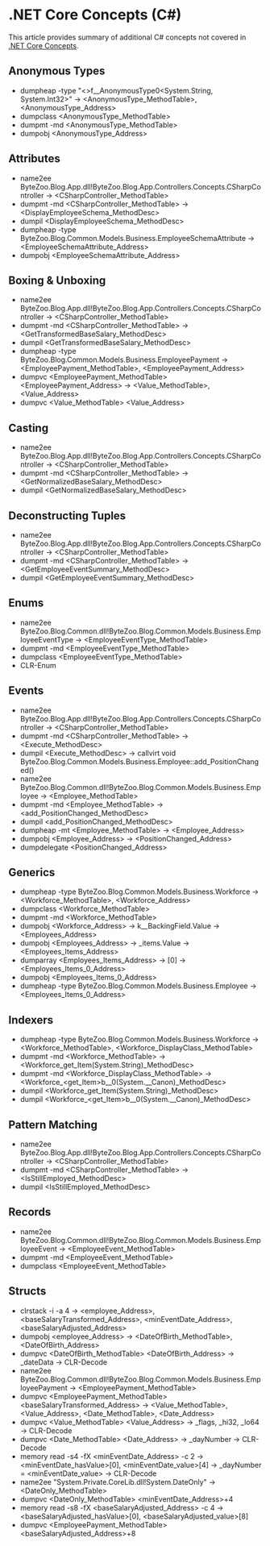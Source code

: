 # .NET Core Concepts (C#)

This article provides summary of additional C# concepts not covered in [.NET Core Concepts](./.NET%20Core%20Concepts%20(Summary).md).

## Anonymous Types

* dumpheap -type \"<>f__AnonymousType0<System.String, System.Int32>\" -> <AnonymousType_MethodTable>, <AnonymousType_Address>
* dumpclass <AnonymousType_MethodTable>
* dumpmt -md <AnonymousType_MethodTable>
* dumpobj <AnonymousType_Address>

## Attributes

* name2ee ByteZoo.Blog.App.dll!ByteZoo.Blog.App.Controllers.Concepts.CSharpController -> <CSharpController_MethodTable>
* dumpmt -md <CSharpController_MethodTable> -> <DisplayEmployeeSchema_MethodDesc>
* dumpil <DisplayEmployeeSchema_MethodDesc>
* dumpheap -type ByteZoo.Blog.Common.Models.Business.EmployeeSchemaAttribute -> <EmployeeSchemaAttribute_Address>
* dumpobj <EmployeeSchemaAttribute_Address>

## Boxing & Unboxing

* name2ee ByteZoo.Blog.App.dll!ByteZoo.Blog.App.Controllers.Concepts.CSharpController -> <CSharpController_MethodTable>
* dumpmt -md <CSharpController_MethodTable> -> <GetTransformedBaseSalary_MethodDesc>
* dumpil <GetTransformedBaseSalary_MethodDesc>
* dumpheap -type ByteZoo.Blog.Common.Models.Business.EmployeePayment -> <EmployeePayment_MethodTable>, <EmployeePayment_Address>
* dumpvc <EmployeePayment_MethodTable> <EmployeePayment_Address> -> <Value_MethodTable>, <Value_Address>
* dumpvc <Value_MethodTable> <Value_Address>

## Casting

* name2ee ByteZoo.Blog.App.dll!ByteZoo.Blog.App.Controllers.Concepts.CSharpController -> <CSharpController_MethodTable>
* dumpmt -md <CSharpController_MethodTable> -> <GetNormalizedBaseSalary_MethodDesc>
* dumpil <GetNormalizedBaseSalary_MethodDesc>

## Deconstructing Tuples

* name2ee ByteZoo.Blog.App.dll!ByteZoo.Blog.App.Controllers.Concepts.CSharpController -> <CSharpController_MethodTable>
* dumpmt -md <CSharpController_MethodTable> -> <GetEmployeeEventSummary_MethodDesc>
* dumpil <GetEmployeeEventSummary_MethodDesc>

## Enums

* name2ee ByteZoo.Blog.Common.dll!ByteZoo.Blog.Common.Models.Business.EmployeeEventType -> <EmployeeEventType_MethodTable>
* dumpmt -md <EmployeeEventType_MethodTable>
* dumpclass <EmployeeEventType_MethodTable>
* CLR-Enum

## Events

* name2ee ByteZoo.Blog.App.dll!ByteZoo.Blog.App.Controllers.Concepts.CSharpController -> <CSharpController_MethodTable>
* dumpmt -md <CSharpController_MethodTable> -> <Execute_MethodDesc>
* dumpil <Execute_MethodDesc> -> callvirt void ByteZoo.Blog.Common.Models.Business.Employee::add_PositionChanged()
* name2ee ByteZoo.Blog.Common.dll!ByteZoo.Blog.Common.Models.Business.Employee -> <Employee_MethodTable>
* dumpmt -md <Employee_MethodTable> -> <add_PositionChanged_MethodDesc>
* dumpil <add_PositionChanged_MethodDesc>
* dumpheap -mt <Employee_MethodTable> -> <Employee_Address>
* dumpobj <Employee_Address> -> <PositionChanged_Address>
* dumpdelegate <PositionChanged_Address>

## Generics

* dumpheap -type ByteZoo.Blog.Common.Models.Business.Workforce -> <Workforce_MethodTable>, <Workforce_Address>
* dumpclass <Workforce_MethodTable>
* dumpmt -md <Workforce_MethodTable>
* dumpobj <Workforce_Address> -> <Employees>k__BackingField.Value -> <Employees_Address>
* dumpobj <Employees_Address> -> _items.Value -> <Employees_Items_Address>
* dumparray <Employees_Items_Address> -> [0] -> <Employees_Items_0_Address>
* dumpobj <Employees_Items_0_Address>
* dumpheap -type ByteZoo.Blog.Common.Models.Business.Employee -> <Employees_Items_0_Address>

## Indexers

* dumpheap -type ByteZoo.Blog.Common.Models.Business.Workforce -> <Workforce_MethodTable>, <Workforce_DisplayClass_MethodTable>
* dumpmt -md <Workforce_MethodTable> -> <Workforce_get_Item(System.String)_MethodDesc>
* dumpmt -md <Workforce_DisplayClass_MethodTable> -> <Workforce_<get_Item>b__0(System.__Canon)_MethodDesc>
* dumpil <Workforce_get_Item(System.String)_MethodDesc>
* dumpil <Workforce_<get_Item>b__0(System.__Canon)_MethodDesc>

## Pattern Matching

* name2ee ByteZoo.Blog.App.dll!ByteZoo.Blog.App.Controllers.Concepts.CSharpController -> <CSharpController_MethodTable>
* dumpmt -md <CSharpController_MethodTable> -> <IsStillEmployed_MethodDesc>
* dumpil <IsStillEmployed_MethodDesc>

## Records

* name2ee ByteZoo.Blog.Common.dll!ByteZoo.Blog.Common.Models.Business.EmployeeEvent -> <EmployeeEvent_MethodTable>
* dumpmt -md <EmployeeEvent_MethodTable>
* dumpclass <EmployeeEvent_MethodTable>

## Structs

* clrstack -i -a 4 -> <employee_Address>, <baseSalaryTransformed_Address>, <minEventDate_Address>, <baseSalaryAdjusted_Address>
* dumpobj <employee_Address> -> <DateOfBirth_MethodTable>, <DateOfBirth_Address>
* dumpvc <DateOfBirth_MethodTable> <DateOfBirth_Address> -> _dateData -> CLR-Decode
* name2ee ByteZoo.Blog.Common.dll!ByteZoo.Blog.Common.Models.Business.EmployeePayment -> <EmployeePayment_MethodTable>
* dumpvc <EmployeePayment_MethodTable> <baseSalaryTransformed_Address> -> <Value_MethodTable>, <Value_Address>, <Date_MethodTable>, <Date_Address>
* dumpvc <Value_MethodTable> <Value_Address> -> _flags, _hi32, _lo64 -> CLR-Decode
* dumpvc <Date_MethodTable> <Date_Address> -> _dayNumber -> CLR-Decode
* memory read -s4 -fX <minEventDate_Address> -c 2 -> <minEventDate_hasValue>[0], <minEventDate_value>[4] -> _dayNumber = <minEventDate_value> -> CLR-Decode
* name2ee "System.Private.CoreLib.dll!System.DateOnly" -> <DateOnly_MethodTable>
* dumpvc <DateOnly_MethodTable> <minEventDate_Address>+4
* memory read -s8 -fX <baseSalaryAdjusted_Address> -c 4 -> <baseSalaryAdjusted_hasValue>[0], <baseSalaryAdjusted_value>[8]
* dumpvc <EmployeePayment_MethodTable> <baseSalaryAdjusted_Address>+8
